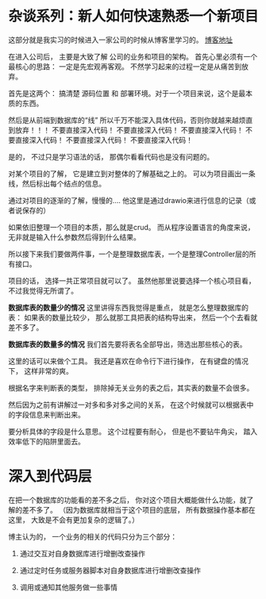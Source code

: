 # 杂谈系列：新人如何快速熟悉一个新项目
这部分就是我实习的时候进入一家公司的时候从博客里学习的。
[博客地址](https://www.cnblogs.com/tomingto/p/12889776.html)

在进入公司后， 主要是大致了解 公司的业务和项目的架构。
首先心里必须有一个最核心的思路： 一定是先宏观再客观。 不然学习起来的过程一定是从痛苦到放弃。

首先是这两个： 搞清楚 源码位置 和 部署环境。对于一个项目来说，这个是最本质的东西。 

然后是从前端到数据库的“线”
所以千万不能深入具体代码，否则你就越来越烦直到放弃！！！
不要直接深入代码！ 不要直接深入代码！
不要直接深入代码！ 不要直接深入代码！
不要直接深入代码！ 不要直接深入代码！

是的， 不过只是学习语法的话， 那偶尔看看代码也是没有问题的。

对某个项目的了解， 它是建立到对整体的了解基础之上的。 可以为项目画出一条线，然后标出每个结点的信息。

通过对项目的逐渐的了解，慢慢的.... 
他这里是通过drawio来进行信息的记录（或者说保存的）

如果依旧整理一个项目的本质，那么就是crud。 而从程序设置语言的角度来说， 无非就是输入什么参数然后得到什么结果。 

所以接下来我们要做两件事，一个是整理数据库表，一个是整理Controller层的所有接口。

项目的话， 选择一共正常项目就可以了。 虽然他那里说要选择一个核心项目看，不过我觉得无所谓了。 


**数据库表的数量少的情况**
这里讲得东西我觉得是重点， 就是怎么整理数据库的表：
如果表的数量比较少， 那么就那工具把表的结构导出来， 然后一个个去看就差不多了。 

**数据库表的数量多的情况**
我们首先要将表名全部导出，筛选出那些核心的表。

这里的话可以来做个工具。 我还是喜欢在命令行下进行操作， 在有键盘的情况下， 这样非常的爽。 

根据名字来判断表的类型， 排除掉无关业务的表之后，其实表的数量不会很多。 

然后因为之前有讲解过一对多和多对多之间的关系， 在这个时候就可以根据表中的字段信息来判断出来。 

要分析具体的字段是什么意思。 这个过程要有耐心， 但是也不要钻牛角尖， 踏入效率低下的陷阱里面去。 

# 深入到代码层
在把一个数据库的功能看的差不多之后， 你对这个项目大概能做什么功能，就了解的差不多了。 （因为数据库就相当于这个项目的底层， 所有数据操作基本都在这里， 大致是不会有更加复杂的逻辑了。）

博主认为的， 一个业务的相关的代码只分为三个部分：
1. 通过交互对自身数据库进行增删改查操作

2. 通过定时任务或服务器脚本对自身数据库进行增删改查操作

3. 调用或通知其他服务做一些事情


